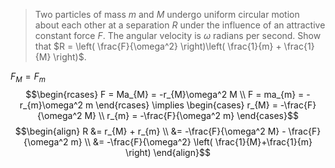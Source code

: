 > Two particles of mass $m$ and $M$ undergo uniform circular motion about each other at a separation $R$ under the influence of an attractive constant force $F$. The angular velocity is $\omega$ radians per second. Show that $R = \left( \frac{F}{\omega^2} \right)\left( \frac{1}{m} + \frac{1}{M} \right)$.

$F_{M} = F_{m}$
$$\begin{rcases}
F = Ma_{M} = -r_{M}\omega^2 M \\
F = ma_{m} = -r_{m}\omega^2 m
\end{rcases} \implies \begin{cases}
r_{M} = -\frac{F}{\omega^2 M} \\
r_{m} = -\frac{F}{\omega^2 m}
\end{cases}$$
$$\begin{align}
R &= r_{M} + r_{m} \\
&= -\frac{F}{\omega^2 M} - \frac{F}{\omega^2 m} \\
&= -\frac{F}{\omega^2} \left( \frac{1}{M}+\frac{1}{m} \right)
\end{align}$$
